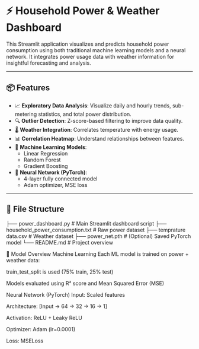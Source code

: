 # ⚡ Household Power & Weather Dashboard

This Streamlit application visualizes and predicts household power consumption using both traditional machine learning models and a neural network. It integrates power usage data with weather information for insightful forecasting and analysis.

---

## 📦 Features

- 📈 **Exploratory Data Analysis**: Visualize daily and hourly trends, sub-metering statistics, and total power distribution.
- 🔍 **Outlier Detection**: Z-score-based filtering to improve data quality.
- 🌡️ **Weather Integration**: Correlates temperature with energy usage.
- 📊 **Correlation Heatmap**: Understand relationships between features.
- 🤖 **Machine Learning Models**:
  - Linear Regression
  - Random Forest
  - Gradient Boosting
- 🧠 **Neural Network (PyTorch)**:
  - 4-layer fully connected model
  - Adam optimizer, MSE loss

---

## 📁 File Structure

├── power_dashboard.py # Main Streamlit dashboard script
├── household_power_consumption.txt # Raw power dataset
├── temprature data.csv # Weather dataset
├── power_net.pth # (Optional) Saved PyTorch model
└── README.md # Project overview

📌 Model Overview
Machine Learning
Each ML model is trained on power + weather data:

train_test_split is used (75% train, 25% test)

Models evaluated using R² score and Mean Squared Error (MSE)

Neural Network (PyTorch)
Input: Scaled features

Architecture: [Input → 64 → 32 → 16 → 1]

Activation: ReLU + Leaky ReLU

Optimizer: Adam (lr=0.0001)

Loss: MSELoss
